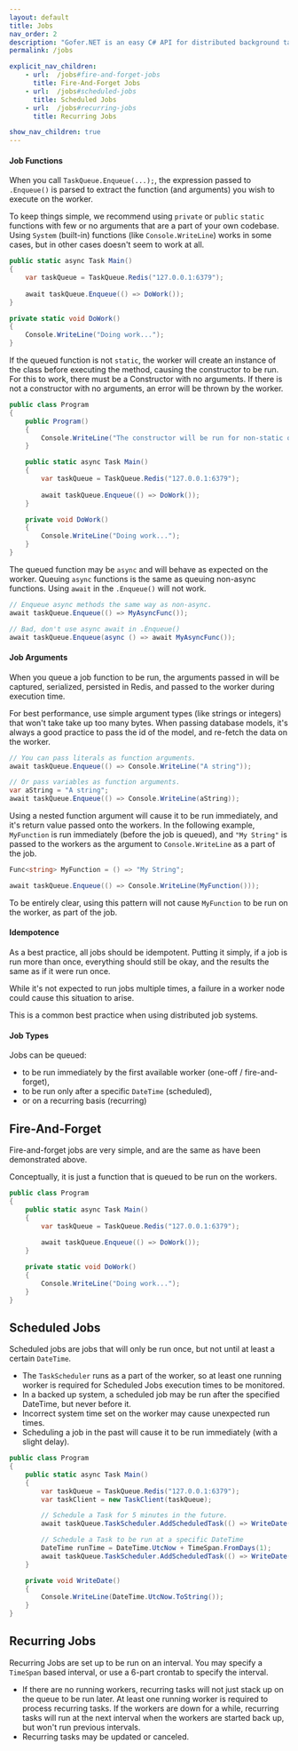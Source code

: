 ```yaml
---
layout: default
title: Jobs
nav_order: 2
description: "Gofer.NET is an easy C# API for distributed background tasks/jobs for .NET Core."
permalink: /jobs

explicit_nav_children:
    - url:  /jobs#fire-and-forget-jobs
      title: Fire-And-Forget Jobs
    - url:  /jobs#scheduled-jobs
      title: Scheduled Jobs
    - url:  /jobs#recurring-jobs
      title: Recurring Jobs

show_nav_children: true
---
```


#### Job Functions

When you call `TaskQueue.Enqueue(...);`, the expression passed to `.Enqueue()` is parsed to extract the function (and arguments) you wish to execute on the worker. 

To keep things simple, we recommend using `private` or `public` `static` functions with few or no arguments that are a part of your own codebase. Using `System` (built-in) functions (like `Console.WriteLine`) works in some cases, but in other cases doesn't seem to work at all.

```c#
public static async Task Main()
{
    var taskQueue = TaskQueue.Redis("127.0.0.1:6379");
    
    await taskQueue.Enqueue(() => DoWork());
}

private static void DoWork()
{
    Console.WriteLine("Doing work...");
}
```

If the queued function is not `static`, the worker will create an instance of the class before executing the method, causing the constructor to be run. For this to work, there must be a Constructor with no arguments. If there is not a constructor with no arguments, an error will be thrown by the worker.

```c#
public class Program
{
    public Program()
    {
        Console.WriteLine("The constructor will be run for non-static queued functions");
    }

    public static async Task Main()
    {
        var taskQueue = TaskQueue.Redis("127.0.0.1:6379");
        
        await taskQueue.Enqueue(() => DoWork());
    }

    private void DoWork()
    {
        Console.WriteLine("Doing work...");
    }
}
```

The queued function may be `async` and will behave as expected on the worker. Queuing `async` functions is the same as queuing non-async functions. Using `await` in the `.Enqueue()` will not work.

```c#
// Enqueue async methods the same way as non-async.
await taskQueue.Enqueue(() => MyAsyncFunc());
```

```c#
// Bad, don't use async await in .Enqueue()
await taskQueue.Enqueue(async () => await MyAsyncFunc());
```


#### Job Arguments

When you queue a job function to be run, the arguments passed in will be captured, serialized, persisted in Redis, and passed to the worker during execution time. 

For best performance, use simple argument types (like strings or integers) that won't take take up too many bytes. When passing database models, it's always a good practice to pass the id of the model, and re-fetch the data on the worker.

```c#
// You can pass literals as function arguments.
await taskQueue.Enqueue(() => Console.WriteLine("A string"));
```

```c#
// Or pass variables as function arguments.
var aString = "A string";
await taskQueue.Enqueue(() => Console.WriteLine(aString));
```

Using a nested function argument will cause it to be run immediately, and it's return value passed onto the workers.
In the following example, `MyFunction` is run immediately (before the job is queued), and `"My String"` is passed to the workers as the argument to `Console.WriteLine` as a part of the job. 
```c#
Func<string> MyFunction = () => "My String";

await taskQueue.Enqueue(() => Console.WriteLine(MyFunction()));
```
To be entirely clear, using this pattern will not cause `MyFunction` to be run on the worker, as part of the job.

#### Idempotence

As a best practice, all jobs should be idempotent. Putting it simply, if a job is run more than once, everything should still be okay, and the results the same as if it were run once.

While it's not expected to run jobs multiple times, a failure in a worker node could cause this situation to arise.

This is a common best practice when using distributed job systems.

#### Job Types

Jobs can be queued:
 - to be run immediately by the first available worker (one-off / fire-and-forget),
 - to be run only after a specific `DateTime` (scheduled),
 - or on a recurring basis (recurring)

## Fire-And-Forget

Fire-and-forget jobs are very simple, and are the same as have been demonstrated above.

Conceptually, it is just a function that is queued to be run on the workers.

```c#
public class Program
{
    public static async Task Main()
    {
        var taskQueue = TaskQueue.Redis("127.0.0.1:6379");
        
        await taskQueue.Enqueue(() => DoWork());
    }

    private static void DoWork()
    {
        Console.WriteLine("Doing work...");
    }
}
```

## Scheduled Jobs

Scheduled jobs are jobs that will only be run once, but not until at least a certain `DateTime`.

 - The `TaskScheduler` runs as a part of the worker, so at least one running worker is required for Scheduled Jobs execution times to be monitored.
 - In a backed up system, a scheduled job may be run after the specified DateTime, but never before it.
 - Incorrect system time set on the worker may cause unexpected run times.
 - Scheduling a job in the past will cause it to be run immediately (with a slight delay).

```c#
public class Program
{
    public static async Task Main()
    {
        var taskQueue = TaskQueue.Redis("127.0.0.1:6379");
        var taskClient = new TaskClient(taskQueue);

        // Schedule a Task for 5 minutes in the future.
        await taskQueue.TaskScheduler.AddScheduledTask(() => WriteDate(), TimeSpan.FromMinutes(5));

        // Schedule a Task to be run at a specific DateTime
        DateTime runTime = DateTime.UtcNow + TimeSpan.FromDays(1);
        await taskQueue.TaskScheduler.AddScheduledTask(() => WriteDate(), runTime);
    }

    private void WriteDate()
    {
        Console.WriteLine(DateTime.UtcNow.ToString());
    }
}
```

## Recurring Jobs

Recurring Jobs are set up to be run on an interval. You may specify a `TimeSpan` based interval, or use a 6-part crontab to specify the interval.

- If there are no running workers, recurring tasks will not just stack up on the queue to be run later. At least one running worker is required to process recurring tasks. If the workers are down for a while, recurring tasks will run at the next interval when the workers are started back up, but won't run previous intervals.
- Recurring tasks may be updated or canceled.
